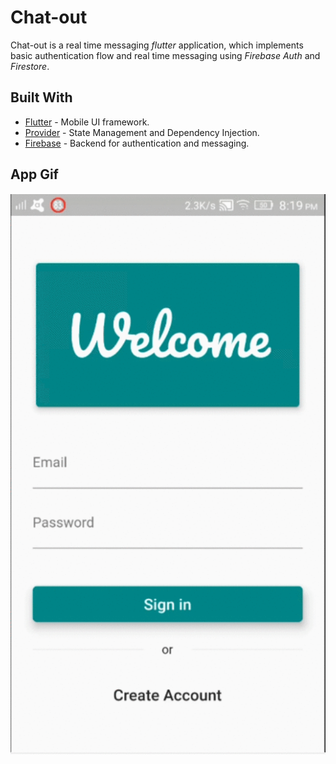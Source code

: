 # Chat-out

Chat-out is a real time messaging *flutter* application, which implements basic authentication flow and real time messaging using *Firebase Auth* and *Firestore*. 

## Built With

* [Flutter](https://flutter.dev/) - Mobile UI framework.
* [Provider](https://pub.dev/packages/provider) - State Management and Dependency Injection.
* [Firebase](https://firebase.google.com/) - Backend for authentication and messaging.

## App Gif
![App Gif](https://github.com/mazen96/chatout/blob/master/screenshots/chatoutGIF.gif)